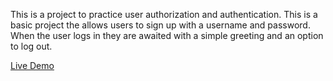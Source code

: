 This is a project to practice user authorization and authentication. This is a basic project the allows users to sign up with a username and password. When the user logs in they are awaited with a simple greeting and an option to log out.

[Live Demo](https://truth-awake-sawfish.glitch.me)